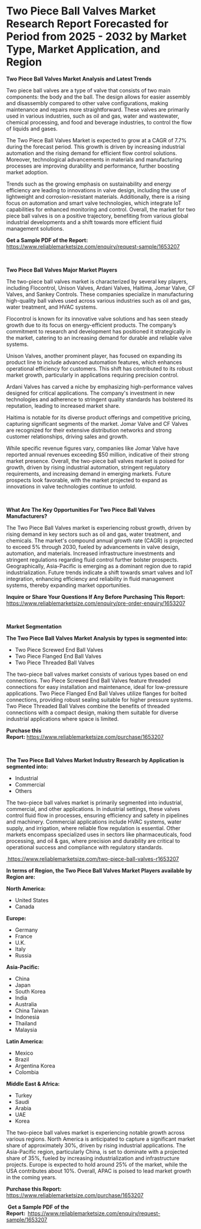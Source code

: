 <p><h1>Two Piece Ball Valves Market Research Report Forecasted for Period from 2025 -  2032 by Market Type, Market Application, and Region</h1></p><p><strong>Two Piece Ball Valves Market Analysis and Latest Trends</strong></p>
<p><p>Two piece ball valves are a type of valve that consists of two main components: the body and the ball. The design allows for easier assembly and disassembly compared to other valve configurations, making maintenance and repairs more straightforward. These valves are primarily used in various industries, such as oil and gas, water and wastewater, chemical processing, and food and beverage industries, to control the flow of liquids and gases.</p><p>The Two Piece Ball Valves Market is expected to grow at a CAGR of 7.7% during the forecast period. This growth is driven by increasing industrial automation and the rising demand for efficient flow control solutions. Moreover, technological advancements in materials and manufacturing processes are improving durability and performance, further boosting market adoption. </p><p>Trends such as the growing emphasis on sustainability and energy efficiency are leading to innovations in valve design, including the use of lightweight and corrosion-resistant materials. Additionally, there is a rising focus on automation and smart valve technologies, which integrate IoT capabilities for enhanced monitoring and control. Overall, the market for two piece ball valves is on a positive trajectory, benefiting from various global industrial developments and a shift towards more efficient fluid management solutions.</p></p>
<p><strong>Get a Sample PDF of the Report:&nbsp;</strong> <a href="https://www.reliablemarketsize.com/enquiry/request-sample/1653207?utm_campaign=3010&utm_medium=2&utm_source=Github&utm_content=ia&utm_term=16042025&utm_id=two-piece-ball-valves">https://www.reliablemarketsize.com/enquiry/request-sample/1653207</a></p>
<p>&nbsp;</p>
<p><strong>Two Piece Ball Valves Major Market Players</strong></p>
<p><p>The two-piece ball valves market is characterized by several key players, including Flocontrol, Unison Valves, Ardani Valves, Haitima, Jomar Valve, CF Valves, and Sankey Controls. These companies specialize in manufacturing high-quality ball valves used across various industries such as oil and gas, water treatment, and HVAC systems.</p><p>Flocontrol is known for its innovative valve solutions and has seen steady growth due to its focus on energy-efficient products. The company’s commitment to research and development has positioned it strategically in the market, catering to an increasing demand for durable and reliable valve systems.</p><p>Unison Valves, another prominent player, has focused on expanding its product line to include advanced automation features, which enhances operational efficiency for customers. This shift has contributed to its robust market growth, particularly in applications requiring precision control.</p><p>Ardani Valves has carved a niche by emphasizing high-performance valves designed for critical applications. The company's investment in new technologies and adherence to stringent quality standards has bolstered its reputation, leading to increased market share.</p><p>Haitima is notable for its diverse product offerings and competitive pricing, capturing significant segments of the market. Jomar Valve and CF Valves are recognized for their extensive distribution networks and strong customer relationships, driving sales and growth.</p><p>While specific revenue figures vary, companies like Jomar Valve have reported annual revenues exceeding $50 million, indicative of their strong market presence. Overall, the two-piece ball valves market is poised for growth, driven by rising industrial automation, stringent regulatory requirements, and increasing demand in emerging markets. Future prospects look favorable, with the market projected to expand as innovations in valve technologies continue to unfold.</p></p>
<p>&nbsp;</p>
<p><strong>What Are The Key Opportunities For Two Piece Ball Valves Manufacturers?</strong></p>
<p><p>The Two Piece Ball Valves market is experiencing robust growth, driven by rising demand in key sectors such as oil and gas, water treatment, and chemicals. The market's compound annual growth rate (CAGR) is projected to exceed 5% through 2030, fueled by advancements in valve design, automation, and materials. Increased infrastructure investments and stringent regulations regarding fluid control further bolster prospects. Geographically, Asia-Pacific is emerging as a dominant region due to rapid industrialization. Future trends indicate a shift towards smart valves and IoT integration, enhancing efficiency and reliability in fluid management systems, thereby expanding market opportunities.</p></p>
<p><strong>Inquire or Share Your Questions If Any Before Purchasing This Report:</strong> <a href="https://www.reliablemarketsize.com/enquiry/pre-order-enquiry/1653207?utm_campaign=3010&utm_medium=2&utm_source=Github&utm_content=ia&utm_term=16042025&utm_id=two-piece-ball-valves">https://www.reliablemarketsize.com/enquiry/pre-order-enquiry/1653207</a></p>
<p>&nbsp;</p>
<p><strong>Market Segmentation</strong></p>
<p><strong>The Two Piece Ball Valves Market Analysis by types is segmented into:</strong></p>
<p><ul><li>Two Piece Screwed End Ball Valves</li><li>Two Piece Flanged End Ball Valves</li><li>Two Piece Threaded Ball Valves</li></ul></p>
<p><p>The two-piece ball valves market consists of various types based on end connections. Two Piece Screwed End Ball Valves feature threaded connections for easy installation and maintenance, ideal for low-pressure applications. Two Piece Flanged End Ball Valves utilize flanges for bolted connections, providing robust sealing suitable for higher pressure systems. Two Piece Threaded Ball Valves combine the benefits of threaded connections with a compact design, making them suitable for diverse industrial applications where space is limited.</p></p>
<p><strong>Purchase this Report:&nbsp;</strong><a href="https://www.reliablemarketsize.com/purchase/1653207?utm_campaign=3010&utm_medium=2&utm_source=Github&utm_content=ia&utm_term=16042025&utm_id=two-piece-ball-valves">https://www.reliablemarketsize.com/purchase/1653207</a></p>
<p>&nbsp;</p>
<p><strong>The Two Piece Ball Valves Market Industry Research by Application is segmented into:</strong></p>
<p><ul><li>Industrial</li><li>Commercial</li><li>Others</li></ul></p>
<p><p>The two-piece ball valves market is primarily segmented into industrial, commercial, and other applications. In industrial settings, these valves control fluid flow in processes, ensuring efficiency and safety in pipelines and machinery. Commercial applications include HVAC systems, water supply, and irrigation, where reliable flow regulation is essential. Other markets encompass specialized uses in sectors like pharmaceuticals, food processing, and oil & gas, where precision and durability are critical to operational success and compliance with regulatory standards.</p></p>
<p><a href="https://www.reliablemarketsize.com/two-piece-ball-valves-r1653207?utm_campaign=3010&utm_medium=2&utm_source=Github&utm_content=ia&utm_term=16042025&utm_id=two-piece-ball-valves">&nbsp;https://www.reliablemarketsize.com/two-piece-ball-valves-r1653207</a></p>
<p><strong>In terms of Region, the Two Piece Ball Valves Market Players available by Region are:</strong></p>
<p>
    <p> <strong> North America: </strong>
        <ul>
            <li>United States</li>
            <li>Canada</li>
        </ul>
        </p> 
    <p> <strong> Europe: </strong>
        <ul>
            <li>Germany</li>
            <li>France</li>
            <li>U.K.</li>
            <li>Italy</li>
            <li>Russia</li>
        </ul>
        </p> 
    <p> <strong> Asia-Pacific: </strong>
        <ul>
            <li>China</li>
            <li>Japan</li>
            <li>South Korea</li>
            <li>India</li>
            <li>Australia</li>
            <li>China Taiwan</li>
            <li>Indonesia</li>
            <li>Thailand</li>
            <li>Malaysia</li>
        </ul>
        </p> 
    <p> <strong> Latin America: </strong>
        <ul>
            <li>Mexico</li>
            <li>Brazil</li>
            <li>Argentina Korea</li>
            <li>Colombia</li>
        </ul>
        </p> 
    <p> <strong> Middle East & Africa: </strong>
        <ul>
            <li>Turkey</li>
            <li>Saudi</li>
            <li>Arabia</li>
            <li>UAE</li>
            <li>Korea</li>
        </ul>
    </p>
    </p>
<p><p>The two-piece ball valves market is experiencing notable growth across various regions. North America is anticipated to capture a significant market share of approximately 30%, driven by rising industrial applications. The Asia-Pacific region, particularly China, is set to dominate with a projected share of 35%, fueled by increasing industrialization and infrastructure projects. Europe is expected to hold around 25% of the market, while the USA contributes about 10%. Overall, APAC is poised to lead market growth in the coming years.</p></p>
<p><strong>Purchase this Report: </strong><a href="https://www.reliablemarketsize.com/purchase/1653207?utm_campaign=3010&utm_medium=2&utm_source=Github&utm_content=ia&utm_term=16042025&utm_id=two-piece-ball-valves">https://www.reliablemarketsize.com/purchase/1653207</a></p>
<p>&nbsp;<strong>Get a Sample PDF of the Report:&nbsp;&nbsp;</strong><a href="https://www.reliablemarketsize.com/enquiry/request-sample/1653207?utm_campaign=3010&utm_medium=2&utm_source=Github&utm_content=ia&utm_term=16042025&utm_id=two-piece-ball-valves">https://www.reliablemarketsize.com/enquiry/request-sample/1653207</a></p>
<p><strong></strong></p>
<p><p></p><p></p><p></p></p>